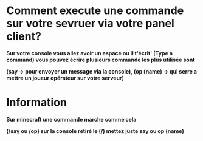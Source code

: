 # Comment execute une commande sur votre sevruer via votre panel client?

__Sur votre console vous allez avoir un espace ou il t'écrit' (Type a command) vous pouvez écrire plusieurs commande les plus utilisée sont__

__(say -> pour envoyer un message via la console), (op (name) -> qui serre a mettre un joueur opérateur sur votre serveur)__

# Information

__Sur minecraft une commande marche comme cela__

__(/say ou /op) sur la console retiré le (/) mettez juste say ou op (name)__
